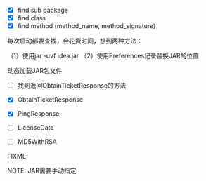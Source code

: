 
- [x] find sub package
- [x] find class
- [x] find method (method_name, method_signature)

每次启动都要查找，会花费时间，想到两种方法：

（1）使用jar -uvf idea.jar <classfile>
（2）使用Preferences记录替换JAR的位置

动态加载JAR包文件

- [ ] 找到返回ObtainTicketResponse的方法

- [x] ObtainTicketResponse
- [x] PingResponse
- [ ] LicenseData
- [ ] MD5WithRSA

FIXME:

NOTE: JAR需要手动指定